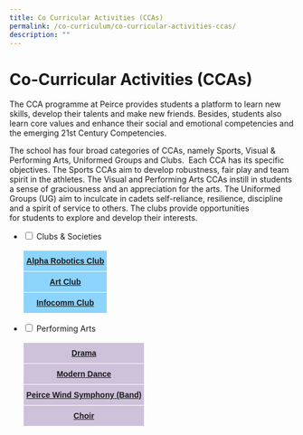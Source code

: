 ```yaml
---
title: Co Curricular Activities (CCAs)
permalink: /co-curriculum/co-curricular-activities-ccas/
description: ""
---
```

# **Co-Curricular Activities (CCAs)**

The CCA programme at Peirce provides students a platform to learn new skills, develop their talents and make new friends. Besides, students also learn core values and enhance their social and emotional competencies and the emerging 21st Century Competencies.

The school has four broad categories of CCAs, namely Sports, Visual & Performing Arts, Uniformed Groups and Clubs.  Each CCA has its specific objectives. The Sports CCAs aim to develop robustness, fair play and team spirit in the athletes. The Visual and Performing Arts CCAs instill in students a sense of graciousness and an appreciation for the arts. The Uniformed Groups (UG) aim to inculcate in cadets self-reliance, resilience, discipline and a spirit of service to others. The clubs provide opportunities for students to explore and develop their interests.

<ul class="jekyllcodex_accordion">
  <li>
    <input type="checkbox" id="accordion1">
    <label for="accordion1">Clubs & Societies</label>
    <div>
      <p><table style="border-collapse:collapse;border-spacing:0" class="tg"><thead><tr><th style="background-color:#8cd4fc;border-color:#ffffff;border-style:solid;border-width:1px;color:#333333;font-family:Arial, sans-serif;font-size:14px;font-weight:bold;overflow:hidden;padding:10px 5px;text-align:center;vertical-align:top;word-break:normal"><a href="/co-curriculum/co-curricular-activities-ccas/clubs-robotics-club/">Alpha Robotics Club</a></th></tr></thead><tbody><tr><td style="background-color:#8cd4fc;border-color:#ffffff;border-style:solid;border-width:1px;color:#333333;font-family:Arial, sans-serif;font-size:14px;font-weight:bold;overflow:hidden;padding:10px 5px;text-align:center;vertical-align:top;word-break:normal"><a href="/co-curriculum/co-curricular-activities-ccas/clubs-art-club/">Art Club</a></td></tr><tr><td style="background-color:#8cd4fc;border-color:#ffffff;border-style:solid;border-width:1px;color:#333333;font-family:Arial, sans-serif;font-size:14px;font-weight:bold;overflow:hidden;padding:10px 5px;text-align:center;vertical-align:top;word-break:normal"><a href="/co-curriculum/co-curricular-activities-ccas/clubs-infocomm-club/">Infocomm Club</a></td></tr></tbody></table></p>
    </div>
	</li>
	  <li>
    <input type="checkbox" id="accordion2">
    <label for="accordion2">Performing Arts</label>
    <div>
      <p><table style="border-collapse:collapse;border-spacing:0" class="tg"><thead><tr><th style="background-color:#cec2da;border-color:#ffffff;border-style:solid;border-width:1px;color:#333333;font-family:Arial, sans-serif;font-size:14px;font-weight:bold;overflow:hidden;padding:10px 5px;text-align:center;vertical-align:top;word-break:normal"><a href="/co-curriculum/co-curricular-activities-ccas/performing-arts-drama/">Drama</a></th></tr></thead><tbody><tr><td style="background-color:#cec2da;border-color:#ffffff;border-style:solid;border-width:1px;color:#002d13;font-family:Arial, sans-serif;font-size:14px;font-weight:bold;overflow:hidden;padding:10px 5px;text-align:center;vertical-align:top;word-break:normal"><a href="/co-curriculum/co-curricular-activities-ccas/performing-arts-modern-dance/">Modern Dance</a></td></tr><tr><td style="background-color:#cec2da;border-color:#ffffff;border-style:solid;border-width:1px;color:#002d13;font-family:Arial, sans-serif;font-size:14px;font-weight:bold;overflow:hidden;padding:10px 5px;text-align:center;vertical-align:top;word-break:normal"><a href="/co-curriculum/co-curricular-activities-ccas/performing-arts-choir/">Peirce Wind Symphony (Band)</a></td></tr><tr><td style="background-color:#cec2da;border-color:#ffffff;border-style:solid;border-width:1px;font-family:Arial, sans-serif;font-size:14px;font-weight:bold;overflow:hidden;padding:10px 5px;text-align:center;vertical-align:top;word-break:normal"><a href="/co-curriculum/co-curricular-activities-ccas/performing-arts-peirce-wind-symphony/">Choir</a></td></tr></tbody></table></p>
    </div>
	</li>
	</ul>